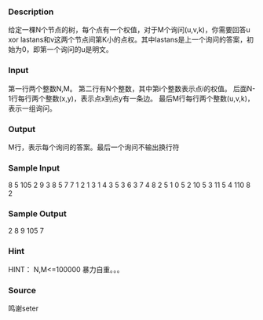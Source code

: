 
### Description
给定一棵N个节点的树，每个点有一个权值，对于M个询问(u,v,k)，你需要回答u xor lastans和v这两个节点间第K小的点权。其中lastans是上一个询问的答案，初始为0，即第一个询问的u是明文。


<!-- -->
### Input
第一行两个整数N,M。
第二行有N个整数，其中第i个整数表示点i的权值。
后面N-1行每行两个整数(x,y)，表示点x到点y有一条边。
最后M行每行两个整数(u,v,k)，表示一组询问。


### Output
M行，表示每个询问的答案。最后一个询问不输出换行符
### Sample Input
8 5
105 2 9 3 8 5 7 7
1 2
1 3
1 4
3 5
3 6
3 7
4 8
2 5 1
0 5 2
10 5 3
11 5 4
110 8 2

### Sample Output
2
8
9
105
7 

### Hint


HINT：
N,M<=100000
暴力自重。。。
### Source
鸣谢seter